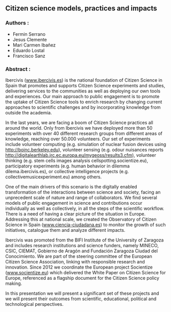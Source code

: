 ## Citizen science models, practices and impacts

### Authors :
- Fermin Serrano
- Jesus Clemente
- Mari Carmen Ibañez
- Eduardo Lostal
- Francisco Sanz

### Abstract : 

Ibercivis (www.ibercivis.es) is the national foundation of Citizen Science in Spain that promotes and supports Citizen Science experiments and studies, delivering services to the communities as well as deploying our own tools and experiences. Our main approach to public engagement is to promote the uptake of Citizen Science tools to enrich research by changing current approaches to scientific challenges and by incorporating knowledge from outside the academia. 


In the last years, we are facing a boom of Citizen Science practices all around the world. Only from Ibercivis we have deployed more than 50 experiments with over 40 different research groups from different areas of knowledge, reaching over 50.000 volunteers. Our set of experiments include volunteer computing (e.g. simulation of nuclear fusion devices using http://boinc.berkeley.edu), volunteer sensing (e.g. odour nuisances reports http://digitalearthlab.jrc.ec.europa.eu/mygeoss/results3.cfm), volunteer thinking (e.g. stem cells images analysis cellspotting.socientize.eu), participatory experiments (e.g. human behavior in dilemma dilema.ibercivis.es), or collective intelligence projects (e.g. collectivemusicexperiment.eu) among others. 


One of the main drivers of this scenario is the digitally enabled transformation of the interactions between science and society, facing an unprecedent scale of nature and range of collaborators. We find several models of public engagement in science and contributions occur individually as well as collectively, in all the steps of the scientific workflow. There is a need of having a clear picture of the situation in Europe. Addressing this at national scale, we created the Observatory of Citizen Science in Spain (www.ciencia-ciudadana.es) to monitor the growth of such initiatives, catalogue them and analyze different impacts. 


Ibercivis was promoted from the BIFI Institute of the University of Zaragoza and includes research institutions and science funders, namely MINECO, CSIC, CIEMAT, Gobierno de Aragón and Fundación Zaragoza Ciudad del Conocimiento. We are part of the steering committee of the European Citizen Science Association, linking with responsible research and innovation. Since 2012 we coordinate the European project Socientize (www.socientize.eu) which delivered the White Paper on Citizen Science for Europe, referenced as a flagship document for the Citizen Science policy making. 


In this presentation we will present a significant set of these projects and we will present their outcomes from scientific, educational, political and technological perspectives. 
